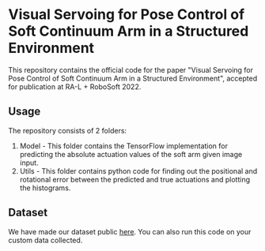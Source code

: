 # Visual Servoing for Pose Control of Soft Continuum Arm in a Structured Environment

This repository contains the official code for the paper "Visual Servoing for Pose Control of Soft Continuum Arm in a Structured Environment", accepted for publication at RA-L + RoboSoft 2022.

## Usage

The repository consists of 2 folders:
  1. Model - This folder contains the TensorFlow implementation for predicting the absolute actuation values of the soft arm given image input.
  2. Utils - This folder contains python code for finding out the positional and rotational error between the predicted and true actuations and plotting the histograms. 
  
## Dataset

We have made our dataset public [here](https://drive.google.com/file/d/121ZzOWs3c4gCqiINsLfIq2uHowDo1RB7/view?usp=sharing). You can also run this code on your custom data collected. 

